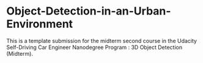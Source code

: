 # Object-Detection-in-an-Urban-Environment
This is a template submission for the midterm second course in the Udacity Self-Driving Car Engineer Nanodegree Program : 3D Object Detection (Midterm).
